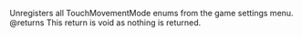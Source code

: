 Unregisters all TouchMovementMode enums from the game settings menu.
@returns This return is void as nothing is returned.
